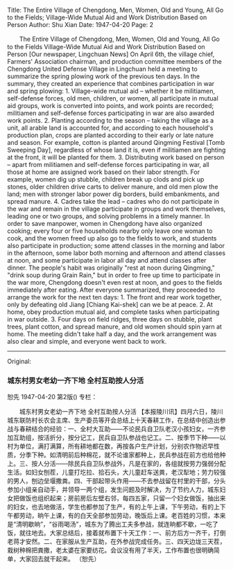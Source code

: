 Title: The Entire Village of Chengdong, Men, Women, Old and Young, All Go to the Fields; Village-Wide Mutual Aid and Work Distribution Based on Person
Author: Shu Xian
Date: 1947-04-20
Page: 2

　　The Entire Village of Chengdong, Men, Women, Old and Young, All Go to the Fields
    Village-Wide Mutual Aid and Work Distribution Based on Person
    [Our newspaper, Lingchuan News] On April 6th, the village chief, Farmers' Association chairman, and production committee members of the Chengdong United Defense Village in Lingchuan held a meeting to summarize the spring plowing work of the previous ten days. In the summary, they created an experience that combines participation in war and spring plowing: 1. Village-wide mutual aid – whether it be militiamen, self-defense forces, old men, children, or women, all participate in mutual aid groups, work is converted into points, and work points are recorded; militiamen and self-defense forces participating in war are also awarded work points. 2. Planting according to the season – taking the village as a unit, all arable land is accounted for, and according to each household's production plan, crops are planted according to their early or late nature and season. For example, cotton is planted around Qingming Festival [Tomb Sweeping Day], regardless of whose land it is, even if militiamen are fighting at the front, it will be planted for them. 3. Distributing work based on person – apart from militiamen and self-defense forces participating in war, all those at home are assigned work based on their labor strength. For example, women dig up stubble, children break up clods and pick up stones, older children drive carts to deliver manure, and old men plow the land; men with stronger labor power dig borders, build embankments, and spread manure. 4. Cadres take the lead – cadres who do not participate in the war and remain in the village participate in groups and work themselves, leading one or two groups, and solving problems in a timely manner. In order to save manpower, women in Chengdong have also organized cooking; every four or five households nearby only leave one woman to cook, and the women freed up also go to the fields to work, and students also participate in production; some attend classes in the morning and labor in the afternoon, some labor both morning and afternoon and attend classes at noon, and some participate in labor all day and attend classes after dinner. The people's habit was originally "rest at noon during Qingming," "drink soup during Grain Rain," but in order to free up time to participate in the war more, Chengdong doesn't even rest at noon, and goes to the fields immediately after eating. After everyone summarized, they proceeded to arrange the work for the next ten days: 1. The front and rear work together, only by defeating old Jiang [Chiang Kai-shek] can we be at peace. 2. At home, obey production mutual aid, and complete tasks when participating in war outside. 3. Four days on field ridges, three days on stubble, plant trees, plant cotton, and spread manure, and old women should spin yarn at home. The meeting didn't take half a day, and the work arrangement was also clear and simple, and everyone went back to work.



<hr /> 

Original: 


### 城东村男女老幼一齐下地  全村互助按人分活
恕先
1947-04-20
第2版()
专栏：

　　城东村男女老幼一齐下地
    全村互助按人分活
    【本报陵川讯】四月六日，陵川城东联防村长农会主席、生产委员等开会总结上十天春耕工作，在总结中创造出参战与春耕结合的经验：一、全村大互助——不论民兵自卫队老汉小孩妇女，一齐参加互助组，按活折分，按分记工，民兵自卫队参战也记工。二、按季节下种——以村为单位，满打满算，所有耕地都在数，再按各户生产计划，分别农作物迟早性质，分季下种。如清明前后种棉花，就不论谁家都种上，民兵参战在前方也给他种上。三、按人分活——除民兵自卫队参战外，凡是在家的，各组就按劳力强弱分配生活。如妇女刨茬，儿童打圪拉、拾石头，大儿童赶车送粪，老汉犁地；劳力较强的男人，刨边垒堰撒粪。四、干部起带头作用——不去参战留在村里的干部，分头参加小组亲自动手，并领导一两个组，发生问题及时解决，为了节约人力，城东妇女把做饭也组织起来；房前房后左壁右邻，每四五家，只留一个妇女做饭，抽出来的妇女，也去地做活，学生也都参加了生产，有的上午上课，下午劳动，有的上下午都劳动，晌午上课，有的白天全部参加劳动，晚饭后上课。老百姓的习惯，本来是“清明歇晌”，“谷雨喝汤”，城东为了腾出工夫多参战，就连晌都不歇，一吃了饭，就往地去。大家总结后，接着就布置下十天工作：一、前方后方一齐干，打倒老蒋才安然。二、在家服从生产互助，在外参战完成任务。三、四天边垅三天茬，栽树种棉把粪撒，老太婆在家要纺花。会议没有用了半天，工作布置也很明确简单，大家回去就干起来。          （恕先）
